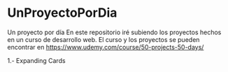 # UnProyectoPorDia
Un proyecto por día En este repositorio iré subiendo los proyectos hechos en un curso de desarrollo web. El curso y los proyectos se pueden encontrar en https://www.udemy.com/course/50-projects-50-days/

1.- Expanding Cards
